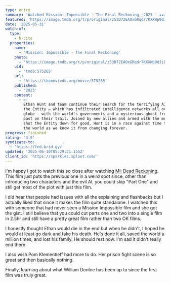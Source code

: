 ```yaml
---
type: entry
summary: 'Watched Mission: Impossible - The Final Reckoning, 2025 - ★★★½'
featured: 'https://image.tmdb.org/t/p/original/z53D72EAOxGRqdr7KXXWp9dJiDe.jpg'
date: '2025-05-31'
watch-of:
  type:
    - h-cite
  properties:
    name:
      - 'Mission: Impossible - The Final Reckoning'
    photo:
      - 'https://image.tmdb.org/t/p/original/z53D72EAOxGRqdr7KXXWp9dJiDe.jpg'
    uid:
      - 'tmdb:575265'
    url:
      - 'https://themoviedb.org/movie/575265'
    published:
      - '2025'
    content:
      - >-
        Ethan Hunt and team continue their search for the terrifying AI known as
        the Entity — which has infiltrated intelligence networks all over the
        globe — with the world's governments and a mysterious ghost from Hunt's
        past on their trail. Joined by new allies and armed with the means to
        shut the Entity down for good, Hunt is in a race against time to prevent
        the world as we know it from changing forever.
progress: finished
rating: '3.5'
syndicate-to:
  - 'https://fed.brid.gy/'
updated: '2025-06-10T05:29:21.155Z'
client_id: 'https://sparkles.sploot.com/'
---
```

I'm happy I got to watch this so close after watching [MI: Dead Reckoning](/watched/1747546413-mission-impossible---dead-reckoning-part-one-2023/). This film just puts the previous one in a weird spot since, other than introducing two characters and the evil AI, you could skip "Part One" and still get most of the plot with just this film.

I did hear that people had issues with all the explaining and flashbacks but I actually liked that since it makes the film quite standalone. I watched this with someone that had never seen a Mission Impossible film and she got the gist. I still believe that you could cut parts one and two into a single film in 2.5hr and still have a pretty great film rather than two OK films.

<spoiler>I honestly thought Ethan would die in the end but when he didn't, I hoped he would at least go dark and fake his death. He's done it all, saved the world a million times, and lost his family. He should rest now. I'm sad it didn't really end there.</spoiler>

<spoiler>I also wish Pom Klementieff had more to do. Her prison fight scene is so great and then basically nothing.</spoiler>

<spoiler>Finally, learning about what William Donloe has been up to since the first film was truly great.</spoiler>
